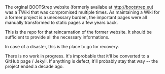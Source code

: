 The orginal BOOTStrep website (formerly availabe at http://bootstrep.eu) was a TWiki that was compromised multiple times.
As maintaining a Wiki for a former project is a unecessary burden,
the important pages were all manually transformed to static pages a few years back.

This is the repo for that reincarnation of the former website.
It should be sufficient to provide all the necessary informations.

In case of a disaster, this is the place to go for recovery.

There is no work in progress.
It's improbable that it'll be converted to a GitHub page / Jekyll.
If anything is defect, it'll probably stay that way -- the project ended a decade ago.
